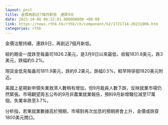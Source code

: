 ```yaml
---
layout: post
title: 金價再創近7個月新低　連跌9日
date: 2023-10-06 06:22:01.000000000 +08:00
link: https://news.rthk.hk/rthk/ch/component/k2/1721714-20231006.htm
categories: rthk
---
```


金價沽壓持續，連跌9日，再創近7個月新低。

紐約期金一度跌至每盎司1826.2美元，是3月9日以來最低，收報1831.8美元，跌3美元，跌幅約0.2%。

現貨金低見每盎司1811.9美元，跌約9.2美元，跌幅0.5%，較早時徘徊1820美元附近。

美國上星期新申領失業救濟人數稍有增加，但9月裁員人數下跌，反映就業市場仍然緊張。市場觀望周五公布的9月非農業就業報告，預料9月新增職位減至17萬個，失業率跌至3.7%。

分析指，若果就業數據高於預期，市場對再次加息的預期將會上升，金價或跌穿1800美元關口。
